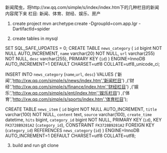新闻爬虫，将http://xw.qq.com/simple/s/index/index.htm下的几种栏目的新闻内容爬下来
栏目: 新闻、体育、财经、娱乐、房产

1. create project
mvn archetype:create -DgroupId=com.app.lgr -DartifactId=spider

2. create tables in mysql

SET SQL_SAFE_UPDATES = 0;
CREATE TABLE `news_category` (
	`id` bigint NOT NULL AUTO_INCREMENT,
	`name` varchar(20) NOT NULL,
	`url` varchar(255) NOT NULL,
	`desc` varchar(255),
	PRIMARY KEY (`id`)
) ENGINE=InnoDB AUTO_INCREMENT=1 DEFAULT CHARSET=utf8 COLLATE=utf8_unicode_ci;

INSERT INTO `news_category` (`name`,`url`, `desc`)
VALUES
('新闻','http://xw.qq.com/simple/s/news/index.htm','新闻栏目')
,('财经','http://xw.qq.com/simple/s/finance/index.htm','财经栏目')
,('娱乐','http://xw.qq.com/simple/s/ent/index.htm','娱乐栏目')
,('体育','http://xw.qq.com/simple/s/sports/index.htm','体育栏目');

CREATE TABLE `news_item` (
     `id`	bigint NOT NULL AUTO_INCREMENT,
     `title` varchar(100) NOT NULL,
     `content` text,
     `source` varchar(100),
     `create_time` datetime,
     `hits` bigint,
     `category_id` bigint NOT NULL,
	 PRIMARY KEY (`id`),
     KEY `FK3728B9281A2` (`category_id`),
     CONSTRAINT `FK3728B9281A2` FOREIGN KEY (`category_id`) REFERENCES `news_category` (`id`)
) ENGINE=InnoDB AUTO_INCREMENT=1 DEFAULT CHARSET=utf8 COLLATE=utf8;

3. build and run
git clone


